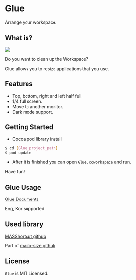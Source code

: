 # Glue

Arrange your workspace.



## What is?

![](https://t1.daumcdn.net/cfile/tistory/99D4CF335C35B31402)

Do you want to clean up the Workspace?

Glue allows you to resize applications that you use.



## Features

- Top, bottom, right and left half full.
- 1/4 full screen.
- Move to another monitor.
- Dark mode support.



## Getting Started

* Cocoa pod library install

```bash
$ cd [Glue_project_path]
$ pod update
```

* After it is finished you can open `Glue.xcworkspace` and run.

Have fun!



## Glue Usage

[Glue Documents](https://sites.google.com/view/neboridocuments/glue/usage?authuser=0)

Eng, Kor supported



## Used library

[MASShortcut github](https://github.com/shpakovski/MASShortcut)

Part of [mado-size github](https://github.com/shadanan/mado-size)



## License

`Glue` is MIT Licensed.